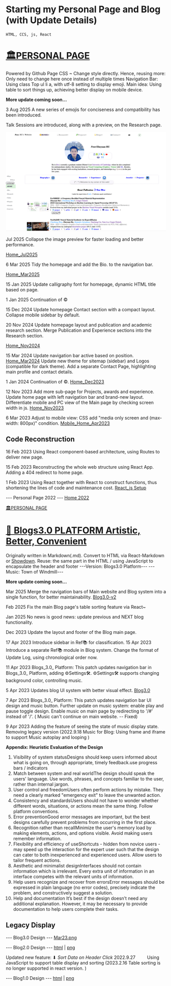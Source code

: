 # Starting my Personal Page and Blog (with Update Details)

    HTML, CCS, js, React

# [🏛️PERSONAL PAGE](/#)

Powered by Github Page
CSS ~ Change style directly. Hence, reusing more: Only need to change here once instead of multiple times
Navigation Bar: Using class Top ul li a, with utf-8 setting to display emoji.
Main idea: Using table to sort things up, achieving better display on mobile device.

**More update coming soon...**

3 Aug 2025
A new series of emojis for conciseness and compatibility has been introduced.

Talk Sessions are introduced, along with a preview, on the Research page.

![Home_Aug2025](asset/photo/Assignment/5/Home_Aug2025.png "Home Page Aug 25")

Jul 2025
Collapse the image preview for faster loading and better performance.

[Home_Jul2025](asset/photo/Assignment/5/Home_Jul2025.png "Home Page Jul 25")


6 Mar 2025 Tidy the homepage and add the Bio. to the navigation bar.

[Home_Mar2025](asset/photo/Assignment/5/Home_Mar2025.png "Home Page Mar 25")


15 Jan 2025 Update calligraphy font for homepage, dynamic HTML title based on page.

1 Jan 2025 Continuation of ©

15 Dec 2024
Update homepage Contact section with a compact layout. 
Collapse mobile sidebar by default.

20 Nov 2024
Update homepage layout and publication and academic research section.
Merge Publication and Experience sections into the Research section.

[Home_Nov2024](asset/photo/Assignment/5/Home_Nov2024.png "Home Page v2 Nov 24")

15 Mar 2024
Update navigation bar active based on position. [Home_Mar2024](asset/photo/Assignment/5/Home_Mar2024.png "Home Page v2 Mar 24")
Update new theme for sitemap (sidebar) and Logos (compatible for dark theme).
Add a separate Contact Page, highlighting main profile and contact details.

1 Jan 2024
Continuation of ©.
[Home_Dec2023](asset/photo/Assignment/5/Home_Dec2023.png "Home Page v2 Dec 23")

12 Nov 2023
Add more sub-page for Projects, awards and experience.
Update home page with left navigation bar and brand-new layout.
Differentiate mobile and PC view of the Main page by checking screen width in js.
[Home_Nov2023](asset/photo/Assignment/5/Home_Nov2023.png "Home Page v2 Nov 23")

6 Mar 2023
Adjust to mobile view: CSS add "media only screen and (max-width: 800px)" condition.
[Mobile_Home_Apr2023](asset/photo/Assignment/5/Mobile_Home_Apr2023.png "Mobile View of Home Page")

Code Reconstruction
-------------------

16 Feb 2023
Using React component-based architecture, using Routes to deliver new page.

15 Feb 2023
Reconstructing the whole web structure using React App.
Adding a 404 redirect to home page.

1 Feb 2023
Using React together with React to construct functions, thus shortening the lines of code and maintenance cost.
[React_js Setup](asset/photo/Assignment/5/React_js.png "React_js")

\--- Personal Page 2022 ---
[Home 2022](asset/photo/Assignment/5/page.png "Personal Page 2022")

[🏛️PERSONAL PAGE](/#)

# [📝 Blogs3.0 PLATFORM Artistic, Better, Convenient](/#/Blog_Sorting)

Originally written in Markdown(.md).
Convert to HTML via React-Markdown or [Showdown](https://showdownjs.com/).
Reuse: the same part in the HTML / using JavaScript to encapsulate the header and footer
\---Version: Blogs3.0 Platform---
\---Music: Town of Windmill---

**More update coming soon...**

Mar 2025
Merge the navigation bars of Main website and Blog system into a single function, for better maintainability. [Blog3.0-v2](asset/photo/Assignment/5/blog3.0-v2.png "Blog3.0 v2")

Feb 2025
Fix the main Blog page's table sorting feature via React~

Jan 2025
No news is good news: update previous and NEXT blog functionality.

Dec 2023
Update the layout and footer of the Blog main page.

17 Apr 2023
Introduce sidebar in Ref📚 for classification.
15 Apr 2023
Introduce a separate Ref📚 module in Blog system.
Change the format of Update Log, using chronological order now.

11 Apr 2023
Blogs_3.0_ Platform: This patch updates navigation bar in Blogs_3.0_ Platform, adding ⚙️Settings🛠️.
⚙️Settings🛠️ supports changing background color, controlling music.

5 Apr 2023
Updates blog UI system with better visual effect.
[Blog3.0](asset/photo/Assignment/5/blog3.0.png "Blog3.0")

7 Apr 2023
Blogs_3.0_ Platform: This patch updates navigation bar UI design and music button.
Further update on music system: enable play and pause toggle design.
Enable music on main page by redirecting to '/#' instead of '/'. ( Music can't continue on main website. -- Fixed)

9 Apr 2023
Adding the feature of seeing the state of music display state.
Removing legacy version (2022.9.18 Music for Blog: Using frame and iframe to support Music autoplay and looping )

**Appendix: Heuristic Evaluation of the Design**

1. Visibility of system statusDesigns should keep users informed about what is going on, through appropriate, timely feedback.use progress bars / indicators
2. Match between system and real worldThe design should speak the users' language. Use words, phrases, and concepts familiar to the user, rather than internal jargon.
3. User control and freedomUsers often perform actions by mistake. They need a clearly marked "emergency exit" to leave the unwanted action.
4. Consistency and standardsUsers should not have to wonder whether different words, situations, or actions mean the same thing. Follow platform conventions.
5. Error preventionGood error messages are important, but the best designs carefully prevent problems from occurring in the first place.
6. Recognition rather than recallMinimize the user's memory load by making elements, actions, and options visible. Avoid making users remember information.
7. Flexibility and efficiency of useShortcuts - hidden from novice users - may speed up the interaction for the expert user such that the design can cater to both inexperienced and experienced users. Allow users to tailor frequent actions.
8. Aesthetic and minimalist designInterfaces should not contain information which is irrelevant. Every extra unit of information in an interface competes with the relevant units of information.
9. Help users recognize and recover from errorsError messages should be expressed in plain language (no error codes), precisely indicate the problem, and constructively suggest a solution.
10. Help and documentation
    It’s best if the design doesn’t need any additional explanation. However, it may be necessary to provide documentation to help users complete their tasks.

## Legacy Display

\--- Blog3.0 Design --- [Mar23.png](asset/photo/Assignment/5/BlogMar23.png "Blog3.0_Mar23")

\--- Blog2.0 Design --- [html](/asset/blog/blog_directory_Storting.html) | [png](asset/photo/Assignment/5/blog2.0.png "Blog2.0")

Updated new feature: ⬇ _Sort Data on Header Click_
2022.9.27
      Using JavaScript to support table display and sorting
(2023.2.16 Table sorting is no longer supported in react version. )

\--- Blog1.0 Design --- [html](/asset/blog/blog_directory.html) | [png](asset/photo/Assignment/5/blog.png "Blog1.0")
